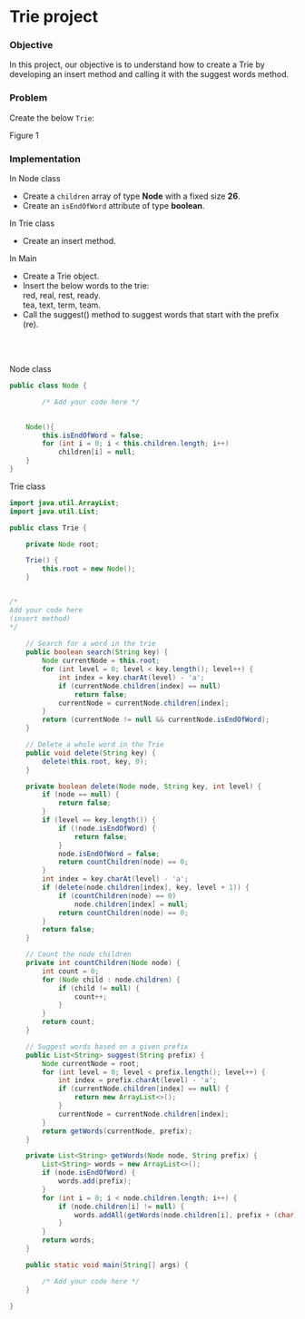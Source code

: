 # Trie project   
   
   
### Objective

In this project, our objective is to understand how to create a Trie by developing an insert method and calling it with the suggest words method.   
   

   
### Problem
   
   
Create the below `Trie`:   

Figure 1   
   
   
### Implementation   

In Node class
- Create a `children` array of type **Node** with a fixed size **26**.
- Create an `isEndOfWord` attribute of type **boolean**.



In Trie class  
- Create an insert method.

In Main
- Create a Trie object.
- Insert the below words to the trie:   
  red, real, rest, ready.   
  tea, text, term, team.
- Call the suggest() method to suggest words that start with the prefix (re).

<br/>
<br/>

Node class

```java
public class Node {

        /* Add your code here */

    
    Node(){
        this.isEndOfWord = false;
        for (int i = 0; i < this.children.length; i++)
            children[i] = null;
    }
}
```
   
Trie class
   
```java
import java.util.ArrayList;
import java.util.List;

public class Trie {

    private Node root;

    Trie() {
        this.root = new Node();
    }


/*
Add your code here
(insert method)
*/
   
    // Search for a word in the trie
    public boolean search(String key) {
        Node currentNode = this.root;
        for (int level = 0; level < key.length(); level++) {
            int index = key.charAt(level) - 'a';
            if (currentNode.children[index] == null)
                return false;
            currentNode = currentNode.children[index];
        }
        return (currentNode != null && currentNode.isEndOfWord);
    }

    // Delete a whole word in the Trie
    public void delete(String key) {
        delete(this.root, key, 0);
    }

    private boolean delete(Node node, String key, int level) {
        if (node == null) {
            return false;
        }
        if (level == key.length()) {
            if (!node.isEndOfWord) {
                return false;
            }
            node.isEndOfWord = false;
            return countChildren(node) == 0;
        }
        int index = key.charAt(level) - 'a';
        if (delete(node.children[index], key, level + 1)) {
            if (countChildren(node) == 0)
                node.children[index] = null;
            return countChildren(node) == 0;
        }
        return false;
    }

    // Count the node children
    private int countChildren(Node node) {
        int count = 0;
        for (Node child : node.children) {
            if (child != null) {
                count++;
            }
        }
        return count;
    }

    // Suggest words based on a given prefix
    public List<String> suggest(String prefix) {
        Node currentNode = root;
        for (int level = 0; level < prefix.length(); level++) {
            int index = prefix.charAt(level) - 'a';
            if (currentNode.children[index] == null) {
                return new ArrayList<>();
            }
            currentNode = currentNode.children[index];
        }
        return getWords(currentNode, prefix);
    }

    private List<String> getWords(Node node, String prefix) {
        List<String> words = new ArrayList<>();
        if (node.isEndOfWord) {
            words.add(prefix);
        }
        for (int i = 0; i < node.children.length; i++) {
            if (node.children[i] != null) {
                words.addAll(getWords(node.children[i], prefix + (char) ('a' + i)));
            }
        }
        return words;
    }

    public static void main(String[] args) {

        /* Add your code here */
    }

}

```

